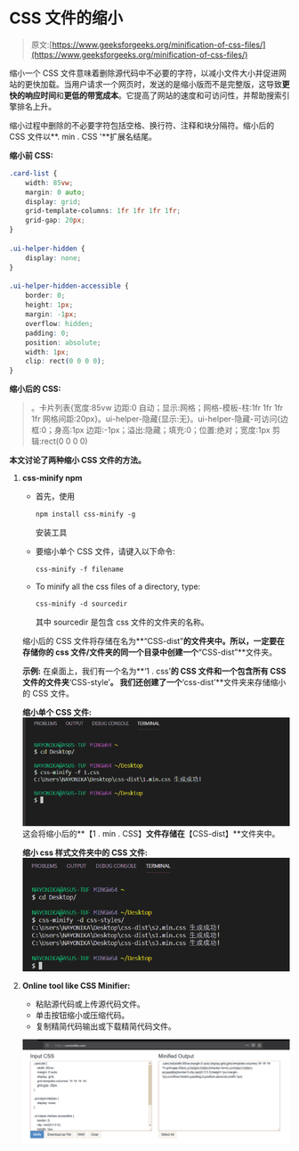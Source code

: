 # CSS 文件的缩小

> 原文:[https://www.geeksforgeeks.org/minification-of-css-files/](https://www.geeksforgeeks.org/minification-of-css-files/)

缩小一个 CSS 文件意味着删除源代码中不必要的字符，以减小文件大小并促进网站的更快加载。当用户请求一个网页时，发送的是缩小版而不是完整版，这导致**更快的响应时间**和**更低的带宽成本**。它提高了网站的速度和可访问性，并帮助搜索引擎排名上升。

缩小过程中删除的不必要字符包括空格、换行符、注释和块分隔符。缩小后的 CSS 文件以**. min . CSS '**扩展名结尾。

**缩小前 CSS:**

```css
.card-list {
    width: 85vw;
    margin: 0 auto;
    display: grid;
    grid-template-columns: 1fr 1fr 1fr 1fr;
    grid-gap: 20px;
}

.ui-helper-hidden {
    display: none;
}

.ui-helper-hidden-accessible {
    border: 0;
    height: 1px;
    margin: -1px;
    overflow: hidden;
    padding: 0;
    position: absolute;
    width: 1px;
    clip: rect(0 0 0 0);
}
```

**缩小后的 CSS:**

> 。卡片列表{宽度:85vw 边距:0 自动；显示:网格；网格-模板-柱:1fr 1fr 1fr 1fr 网格间距:20px}。ui-helper-隐藏{显示:无}。ui-helper-隐藏-可访问{边框:0；身高:1px 边距:-1px；溢出:隐藏；填充:0；位置:绝对；宽度:1px 剪辑:rect(0 0 0 0)

**本文讨论了两种缩小 CSS 文件的方法。**

1.  **css-minify npm**
    *   首先，使用

        ```css
        npm install css-minify -g
        ```

        安装工具
    *   要缩小单个 CSS 文件，请键入以下命令:

        ```css
        css-minify -f filename
        ```

    *   To minify all the css files of a directory, type:

        ```css
        css-minify -d sourcedir
        ```

        其中 sourcedir 是包含 css 文件的文件夹的名称。

    缩小后的 CSS 文件将存储在名为**“CSS-dist”**的文件夹中。所以，一定要在存储你的 css 文件/文件夹的同一个目录中创建一个**“CSS-dist”**文件夹。

    **示例:**
    在桌面上，我们有一个名为**‘1 . css’**的 CSS 文件和一个包含所有 CSS 文件的文件夹**‘CSS-style’**。
    我们还创建了一个**‘css-dist’**文件夹来存储缩小的 CSS 文件。

    **缩小单个 CSS 文件:**
    ![](img/967e8bbe702caa1e26ebd355c5e3b792.png)
    这会将缩小后的**【1 . min . CSS】**文件存储在**【CSS-dist】**文件夹中。

    **缩小 css 样式文件夹中的 CSS 文件:**
    ![](img/556b22dc845c3f4e4e237486068b32ee.png)

2.  **Online tool like CSS Minifier:**
    *   粘贴源代码或上传源代码文件。
    *   单击按钮缩小或压缩代码。
    *   复制精简代码输出或下载精简代码文件。

    ![](img/e485ae4540baa8114cfab3b25e432b6e.png)